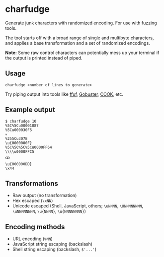 # charfudge
Generate junk characters with randomized encoding. For use with fuzzing tools.

The tool starts off with a broad range of single and multibyte characters, and applies a base transformation and a set of randomized encodings.

**Note:** Some raw control characters can potentially mess up your terminal if the output is printed instead of piped.

## Usage
```
charfudge <number of lines to generate>
```

Try piping output into tools like [ffuf](https://github.com/ffuf/ffuf), [Gobuster](https://github.com/OJ/gobuster), [COOK](https://github.com/glitchedgitz/cook), etc.

## Example output
```
$ charfudge 10
%5C%5Cu00001087
%5Cu000030F5
💀
%255Cu307E
\u{0000000F}
%5C%5C%5C%5Cu0000FF64
\\\\u0000FFC5
ဏ 
\u{000000DD}
\x44
```

## Transformations
* Raw output (no transformation)
* Hex escaped (`\xNN`)
* Unicode escaped (Shell, JavaScript, others; `\uNNNN`, `\UNNNNNNNN`, `\uNNNNNNNN`, `\u{NNNN}`, `\u{NNNNNNNN}`)

## Encoding methods
* URL encoding (`%NN`)
* JavaScript string escaping (backslash)
* Shell string escaping (backslash, `$'...'`)
